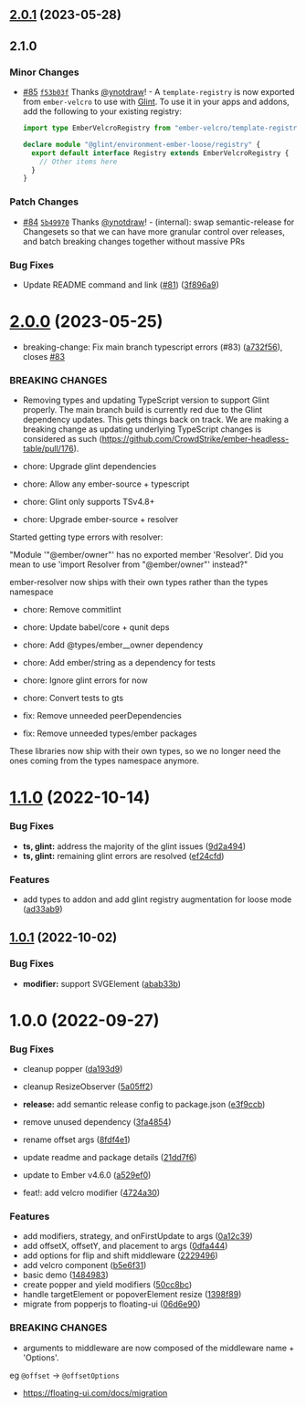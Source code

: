 ## [2.0.1](https://github.com/CrowdStrike/ember-velcro/compare/v2.0.0...v2.0.1) (2023-05-28)

## 2.1.0

### Minor Changes

- [#85](https://github.com/CrowdStrike/ember-velcro/pull/85) [`f53b03f`](https://github.com/CrowdStrike/ember-velcro/commit/f53b03fa16b2e33a7fb4e02fcf2368587df678ae) Thanks [@ynotdraw](https://github.com/ynotdraw)! - A `template-registry` is now exported from `ember-velcro` to use with [Glint](https://typed-ember.gitbook.io/glint/). To use it in your apps and addons, add the following to your existing registry:

  ```ts
  import type EmberVelcroRegistry from "ember-velcro/template-registry";

  declare module "@glint/environment-ember-loose/registry" {
    export default interface Registry extends EmberVelcroRegistry {
      // Other items here
    }
  }
  ```

### Patch Changes

- [#84](https://github.com/CrowdStrike/ember-velcro/pull/84) [`5b49970`](https://github.com/CrowdStrike/ember-velcro/commit/5b499701a013c62f2d3636d1e34506595beeb3f2) Thanks [@ynotdraw](https://github.com/ynotdraw)! - (internal): swap semantic-release for Changesets so that we can have more granular control over releases, and batch breaking changes together without massive PRs

### Bug Fixes

- Update README command and link ([#81](https://github.com/CrowdStrike/ember-velcro/issues/81)) ([3f896a9](https://github.com/CrowdStrike/ember-velcro/commit/3f896a9c3c41c1e2d5c63a8ad0e747e46150fd46))

# [2.0.0](https://github.com/CrowdStrike/ember-velcro/compare/v1.1.0...v2.0.0) (2023-05-25)

- breaking-change: Fix main branch typescript errors (#83) ([a732f56](https://github.com/CrowdStrike/ember-velcro/commit/a732f563e2893e9822bc3c03edfea7ecb5fd364f)), closes [#83](https://github.com/CrowdStrike/ember-velcro/issues/83)

### BREAKING CHANGES

- Removing types and updating TypeScript version to support Glint properly. The main branch build is currently red due to the Glint dependency updates. This gets things back on track. We are making a breaking change as updating underlying TypeScript changes is considered as such (https://github.com/CrowdStrike/ember-headless-table/pull/176).

- chore: Upgrade glint dependencies

- chore: Allow any ember-source + typescript

- chore: Glint only supports TSv4.8+

- chore: Upgrade ember-source + resolver

Started getting type errors with resolver:

"Module '"@ember/owner"' has no exported member 'Resolver'. Did you mean to use 'import Resolver from "@ember/owner"' instead?"

ember-resolver now ships with their own types rather than the types namespace

- chore: Remove commitlint

- chore: Update babel/core + qunit deps

- chore: Add @types/ember\_\_owner dependency

- chore: Add ember/string as a dependency for tests

- chore: Ignore glint errors for now

- chore: Convert tests to gts

- fix: Remove unneeded peerDependencies

- fix: Remove unneeded types/ember packages

These libraries now ship with their own types, so we no longer need the ones coming from the types namespace anymore.

# [1.1.0](https://github.com/CrowdStrike/ember-velcro/compare/v1.0.1...v1.1.0) (2022-10-14)

### Bug Fixes

- **ts, glint:** address the majority of the glint issues ([9d2a494](https://github.com/CrowdStrike/ember-velcro/commit/9d2a49445787e5aa3e6ad4f405c4e78f11fd32ce))
- **ts, glint:** remaining glint errors are resolved ([ef24cfd](https://github.com/CrowdStrike/ember-velcro/commit/ef24cfd5132b9f231502a6e1639c0f2659653f79))

### Features

- add types to addon and add glint registry augmentation for loose mode ([ad33ab9](https://github.com/CrowdStrike/ember-velcro/commit/ad33ab9b4ac799c12cc83a4d65c1c6c69c704164))

## [1.0.1](https://github.com/camskene/ember-velcro/compare/v1.0.0...v1.0.1) (2022-10-02)

### Bug Fixes

- **modifier:** support SVGElement ([abab33b](https://github.com/camskene/ember-velcro/commit/abab33be4b70bacec9823ecc0ee93531a6d65331))

# 1.0.0 (2022-09-27)

### Bug Fixes

- cleanup popper ([da193d9](https://github.com/camskene/ember-velcro/commit/da193d97e696d12a2c5ba44f63d1c7a1d09e926c))
- cleanup ResizeObserver ([5a05ff2](https://github.com/camskene/ember-velcro/commit/5a05ff26fb8981a1ba28401dc66cb80508ffb834))
- **release:** add semantic release config to package.json ([e3f9ccb](https://github.com/camskene/ember-velcro/commit/e3f9ccbb412d37c095e654fa3857b9b648227709))
- remove unused dependency ([3fa4854](https://github.com/camskene/ember-velcro/commit/3fa4854505d7309d4f9615eb8281cf05299a5f21))
- rename offset args ([8fdf4e1](https://github.com/camskene/ember-velcro/commit/8fdf4e18a5737f44211b4ee9a6f09f73678f4dca))
- update readme and package details ([21dd7f6](https://github.com/camskene/ember-velcro/commit/21dd7f6744be5efa5708c8e476e9266b1eb1f5d6))
- update to Ember v4.6.0 ([a529ef0](https://github.com/camskene/ember-velcro/commit/a529ef09a9370f974304b8e9debf1880eb5ffe7b))

- feat!: add velcro modifier ([4724a30](https://github.com/camskene/ember-velcro/commit/4724a30e4f3326a3909efede31124cc3cced2862))

### Features

- add modifiers, strategy, and onFirstUpdate to args ([0a12c39](https://github.com/camskene/ember-velcro/commit/0a12c3948fdebe59388d1c25b129a1b199efc465))
- add offsetX, offsetY, and placement to args ([0dfa444](https://github.com/camskene/ember-velcro/commit/0dfa4440063a0e2d6ee74fd0ceb42879c92630ce))
- add options for flip and shift middleware ([2229496](https://github.com/camskene/ember-velcro/commit/2229496be892572a0953ab113541f0eda490787d))
- add velcro component ([b5e6f31](https://github.com/camskene/ember-velcro/commit/b5e6f313a38b0eb359bdc7d5d6ce96d38295c6f1))
- basic demo ([1484983](https://github.com/camskene/ember-velcro/commit/148498338e5eac273eb2f16da0f7a72e68152a1e))
- create popper and yield modifiers ([50cc8bc](https://github.com/camskene/ember-velcro/commit/50cc8bc2118ea1202ad24f200b957d728fab2b51))
- handle targetElement or popoverElement resize ([1398f89](https://github.com/camskene/ember-velcro/commit/1398f89a9586b901248e85490a6427df67a4e50c))
- migrate from popperjs to floating-ui ([06d6e90](https://github.com/camskene/ember-velcro/commit/06d6e90cd706159b6b189d644d0bc8a65229c5c4))

### BREAKING CHANGES

- arguments to middleware are now composed of the
  middleware name + 'Options'.

eg `@offset` -> `@offsetOptions`

- https://floating-ui.com/docs/migration
